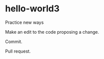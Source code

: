 # hello-world3
Practice new ways 

Make an edit to the code proposing a change.

Commit.

Pull request.
